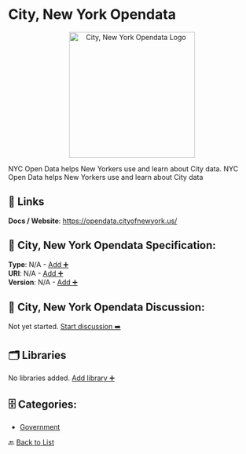 # City, New York Opendata
<p align="center">
    <img width="256" src="https://raw.githubusercontent.com/apis-list/apis-list/main/apis/city-new-york-opendata/logo_256x256.png" alt="City, New York Opendata Logo"/>
</p>
NYC Open Data helps New Yorkers use and learn about City data. NYC Open Data helps New Yorkers use and learn about City data

##  🔗 Links
**Docs / Website**: https://opendata.cityofnewyork.us/

## 🧬 City, New York Opendata Specification:
**Type**: N/A - [Add ➕](https://github.com/apis-list/apis-list/edit/main/apis.yaml#L3181)  
**URI**: N/A - [Add ➕](https://github.com/apis-list/apis-list/edit/main/apis.yaml#L3181)  
**Version**: N/A - [Add ➕](https://github.com/apis-list/apis-list/edit/main/apis.yaml#L3181)

## 💬 City, New York Opendata Discussion:
Not yet started. [Start discussion ➡️](https://github.com/apis-list/apis-list/discussions/new)

## 🗂️ Libraries

No libraries added. [Add library ➕](https://github.com/apis-list/apis-list/edit/main/apis.yaml#L3181)    


## 🗄️ Categories:
- [Government](https://github.com/apis-list/apis-list#government-)

🔙  [Back to List](https://github.com/apis-list/apis-list)

